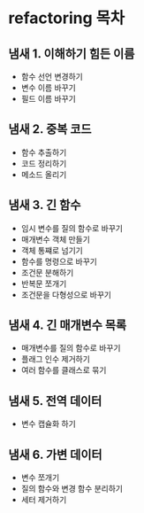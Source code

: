 # refactoring 목차

## 냄새 1. 이해하기 힘든 이름
- 함수 선언 변경하기
- 변수 이름 바꾸기
- 필드 이름 바꾸기

## 냄새 2. 중복 코드
- 함수 추출하기
- 코드 정리하기
- 메소드 올리기

## 냄새 3. 긴 함수
- 임시 변수를 질의 함수로 바꾸기
- 매개변수 객체 만들기
- 객체 통쨰로 넘기기
- 함수를 명령으로 바꾸기
- 조건문 분해하기
- 반복문 쪼개기
- 조건문을 다형성으로 바꾸기

## 냄새 4. 긴 매개변수 목록
- 매개변수를 질의 함수로 바꾸기
- 플래그 인수 제거하기
- 여러 함수를 클래스로 묶기

## 냄새 5. 전역 데이터
- 변수 캡슐화 하기

## 냄새 6. 가변 데이터
- 변수 쪼개기
- 질의 함수와 변경 함수 분리하기
- 세터 제거하기 

